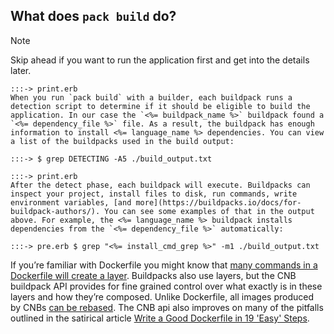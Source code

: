 ## What does `pack build` do?

> [!NOTE]
> Skip ahead if you want to run the application first and get into the details later.

```
:::-> print.erb
When you run `pack build` with a builder, each buildpack runs a detection script to determine if it should be eligible to build the application. In our case the `<%= buildpack_name %>` buildpack found a `<%= dependency_file %>` file. As a result, the buildpack has enough information to install <%= language_name %> dependencies. You can view a list of the buildpacks used in the build output:
```


```
:::-> $ grep DETECTING -A5 ./build_output.txt
```

```
:::-> print.erb
After the detect phase, each buildpack will execute. Buildpacks can inspect your project, install files to disk, run commands, write environment variables, [and more](https://buildpacks.io/docs/for-buildpack-authors/). You can see some examples of that in the output above. For example, the <%= language_name %> buildpack installs dependencies from the `<%= dependency_file %>` automatically:
```

```
:::-> pre.erb $ grep "<%= install_cmd_grep %>" -m1 ./build_output.txt
```

If you’re familiar with Dockerfile you might know that [many commands in a Dockerfile will create a layer](https://dockerlabs.collabnix.com/beginners/dockerfile/Layering-Dockerfile.html). Buildpacks also use layers, but the CNB buildpack API provides for fine grained control over what exactly is in these layers and how they’re composed. Unlike Dockerfile, all images produced by CNBs [can be rebased](https://tag-env-sustainability.cncf.io/blog/2023-12-reduce-reuse-rebase-buildpacks/#reduce-reuserebase). The CNB api also improves on many of the pitfalls outlined in the satirical article [Write a Good Dockerfile in 19 'Easy' Steps](https://jkutner.github.io/2021/04/26/write-good-dockerfile.html).
